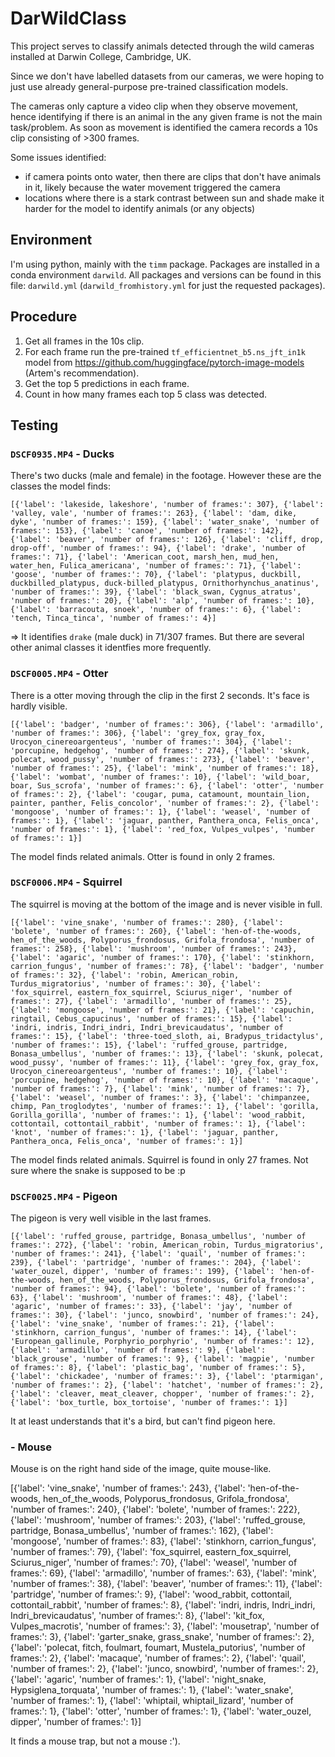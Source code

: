 # DarWildClass

This project serves to classify animals detected through the wild cameras installed at Darwin College, Cambridge, UK.

Since we don't have labelled datasets from our cameras, we were hoping to just use already general-purpose pre-trained classification models.

The cameras only capture a video clip when they observe movement, hence identifying if there is an animal in the any given frame is not the main task/problem. As soon as movement is identified the camera records a 10s clip consisting of >300 frames.

Some issues identified:

- if camera points onto water, then there are clips that don't have animals in it, likely because the water movement triggered the camera
- locations where there is a stark contrast between sun and shade make it harder for the model to identify animals (or any objects)

## Environment

I'm using python, mainly with the `timm` package. Packages are installed in a conda environment `darwild`. All packages and versions can be found in this file: `darwild.yml` (`darwild_fromhistory.yml` for just the requested packages).

## Procedure

1. Get all frames in the 10s clip.
2. For each frame run the pre-trained `tf_efficientnet_b5.ns_jft_in1k` model from https://github.com/huggingface/pytorch-image-models (Artem's recommendation).
3. Get the top 5 predictions in each frame.
4. Count in how many frames each top 5 class was detected.

## Testing

### `DSCF0935.MP4` - Ducks

There's two ducks (male and female) in the footage. However these are the classes the model finds:

```{python}
[{'label': 'lakeside, lakeshore', 'number of frames:': 307}, {'label': 'valley, vale', 'number of frames:': 263}, {'label': 'dam, dike, dyke', 'number of frames:': 159}, {'label': 'water_snake', 'number of frames:': 153}, {'label': 'canoe', 'number of frames:': 142}, {'label': 'beaver', 'number of frames:': 126}, {'label': 'cliff, drop, drop-off', 'number of frames:': 94}, {'label': 'drake', 'number of frames:': 71}, {'label': 'American_coot, marsh_hen, mud_hen, water_hen, Fulica_americana', 'number of frames:': 71}, {'label': 'goose', 'number of frames:': 70}, {'label': 'platypus, duckbill, duckbilled_platypus, duck-billed_platypus, Ornithorhynchus_anatinus', 'number of frames:': 39}, {'label': 'black_swan, Cygnus_atratus', 'number of frames:': 20}, {'label': 'alp', 'number of frames:': 10}, {'label': 'barracouta, snoek', 'number of frames:': 6}, {'label': 'tench, Tinca_tinca', 'number of frames:': 4}]
```

=> It identifies `drake` (male duck) in 71/307 frames. But there are several other animal classes it identfies more frequently.

### `DSCF0005.MP4` - Otter

There is a otter moving through the clip in the first 2 seconds. It's face is hardly visible.

```{python}
[{'label': 'badger', 'number of frames:': 306}, {'label': 'armadillo', 'number of frames:': 306}, {'label': 'grey_fox, gray_fox, Urocyon_cinereoargenteus', 'number of frames:': 304}, {'label': 'porcupine, hedgehog', 'number of frames:': 274}, {'label': 'skunk, polecat, wood_pussy', 'number of frames:': 273}, {'label': 'beaver', 'number of frames:': 25}, {'label': 'mink', 'number of frames:': 18}, {'label': 'wombat', 'number of frames:': 10}, {'label': 'wild_boar, boar, Sus_scrofa', 'number of frames:': 6}, {'label': 'otter', 'number of frames:': 2}, {'label': 'cougar, puma, catamount, mountain_lion, painter, panther, Felis_concolor', 'number of frames:': 2}, {'label': 'mongoose', 'number of frames:': 1}, {'label': 'weasel', 'number of frames:': 1}, {'label': 'jaguar, panther, Panthera_onca, Felis_onca', 'number of frames:': 1}, {'label': 'red_fox, Vulpes_vulpes', 'number of frames:': 1}]
```

The model finds related animals. Otter is found in only 2 frames.

### `DSCF0006.MP4` - Squirrel

The squirrel is moving at the bottom of the image and is never visible in full.

```{python}
[{'label': 'vine_snake', 'number of frames:': 280}, {'label': 'bolete', 'number of frames:': 260}, {'label': 'hen-of-the-woods, hen_of_the_woods, Polyporus_frondosus, Grifola_frondosa', 'number of frames:': 258}, {'label': 'mushroom', 'number of frames:': 243}, {'label': 'agaric', 'number of frames:': 170}, {'label': 'stinkhorn, carrion_fungus', 'number of frames:': 78}, {'label': 'badger', 'number of frames:': 32}, {'label': 'robin, American_robin, Turdus_migratorius', 'number of frames:': 30}, {'label': 'fox_squirrel, eastern_fox_squirrel, Sciurus_niger', 'number of frames:': 27}, {'label': 'armadillo', 'number of frames:': 25}, {'label': 'mongoose', 'number of frames:': 21}, {'label': 'capuchin, ringtail, Cebus_capucinus', 'number of frames:': 15}, {'label': 'indri, indris, Indri_indri, Indri_brevicaudatus', 'number of frames:': 15}, {'label': 'three-toed_sloth, ai, Bradypus_tridactylus', 'number of frames:': 15}, {'label': 'ruffed_grouse, partridge, Bonasa_umbellus', 'number of frames:': 13}, {'label': 'skunk, polecat, wood_pussy', 'number of frames:': 11}, {'label': 'grey_fox, gray_fox, Urocyon_cinereoargenteus', 'number of frames:': 10}, {'label': 'porcupine, hedgehog', 'number of frames:': 10}, {'label': 'macaque', 'number of frames:': 7}, {'label': 'mink', 'number of frames:': 7}, {'label': 'weasel', 'number of frames:': 3}, {'label': 'chimpanzee, chimp, Pan_troglodytes', 'number of frames:': 1}, {'label': 'gorilla, Gorilla_gorilla', 'number of frames:': 1}, {'label': 'wood_rabbit, cottontail, cottontail_rabbit', 'number of frames:': 1}, {'label': 'knot', 'number of frames:': 1}, {'label': 'jaguar, panther, Panthera_onca, Felis_onca', 'number of frames:': 1}]
```

The model finds related animals. Squirrel is found in only 27 frames. Not sure where the snake is supposed to be :p

### `DSCF0025.MP4` - Pigeon

The pigeon is very well visible in the last frames.

```{python}
[{'label': 'ruffed_grouse, partridge, Bonasa_umbellus', 'number of frames:': 272}, {'label': 'robin, American_robin, Turdus_migratorius', 'number of frames:': 241}, {'label': 'quail', 'number of frames:': 239}, {'label': 'partridge', 'number of frames:': 204}, {'label': 'water_ouzel, dipper', 'number of frames:': 199}, {'label': 'hen-of-the-woods, hen_of_the_woods, Polyporus_frondosus, Grifola_frondosa', 'number of frames:': 94}, {'label': 'bolete', 'number of frames:': 63}, {'label': 'mushroom', 'number of frames:': 48}, {'label': 'agaric', 'number of frames:': 33}, {'label': 'jay', 'number of frames:': 30}, {'label': 'junco, snowbird', 'number of frames:': 24}, {'label': 'vine_snake', 'number of frames:': 21}, {'label': 'stinkhorn, carrion_fungus', 'number of frames:': 14}, {'label': 'European_gallinule, Porphyrio_porphyrio', 'number of frames:': 12}, {'label': 'armadillo', 'number of frames:': 9}, {'label': 'black_grouse', 'number of frames:': 9}, {'label': 'magpie', 'number of frames:': 8}, {'label': 'plastic_bag', 'number of frames:': 5}, {'label': 'chickadee', 'number of frames:': 3}, {'label': 'ptarmigan', 'number of frames:': 2}, {'label': 'hatchet', 'number of frames:': 2}, {'label': 'cleaver, meat_cleaver, chopper', 'number of frames:': 2}, {'label': 'box_turtle, box_tortoise', 'number of frames:': 1}]
```

It at least understands that it's a bird, but can't find pigeon here.

### - Mouse

Mouse is on the right hand side of the image, quite mouse-like.

[{'label': 'vine_snake', 'number of frames:': 243}, {'label': 'hen-of-the-woods, hen_of_the_woods, Polyporus_frondosus, Grifola_frondosa', 'number of frames:': 240}, {'label': 'bolete', 'number of frames:': 222}, {'label': 'mushroom', 'number of frames:': 203}, {'label': 'ruffed_grouse, partridge, Bonasa_umbellus', 'number of frames:': 162}, {'label': 'mongoose', 'number of frames:': 83}, {'label': 'stinkhorn, carrion_fungus', 'number of frames:': 79}, {'label': 'fox_squirrel, eastern_fox_squirrel, Sciurus_niger', 'number of frames:': 70}, {'label': 'weasel', 'number of frames:': 69}, {'label': 'armadillo', 'number of frames:': 63}, {'label': 'mink', 'number of frames:': 38}, {'label': 'beaver', 'number of frames:': 11}, {'label': 'partridge', 'number of frames:': 9}, {'label': 'wood_rabbit, cottontail, cottontail_rabbit', 'number of frames:': 8}, {'label': 'indri, indris, Indri_indri, Indri_brevicaudatus', 'number of frames:': 8}, {'label': 'kit_fox, Vulpes_macrotis', 'number of frames:': 3}, {'label': 'mousetrap', 'number of frames:': 3}, {'label': 'garter_snake, grass_snake', 'number of frames:': 2}, {'label': 'polecat, fitch, foulmart, foumart, Mustela_putorius', 'number of frames:': 2}, {'label': 'macaque', 'number of frames:': 2}, {'label': 'quail', 'number of frames:': 2}, {'label': 'junco, snowbird', 'number of frames:': 2}, {'label': 'agaric', 'number of frames:': 1}, {'label': 'night_snake, Hypsiglena_torquata', 'number of frames:': 1}, {'label': 'water_snake', 'number of frames:': 1}, {'label': 'whiptail, whiptail_lizard', 'number of frames:': 1}, {'label': 'otter', 'number of frames:': 1}, {'label': 'water_ouzel, dipper', 'number of frames:': 1}]

It finds a mouse trap, but not a mouse :'). 